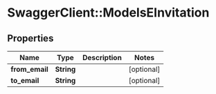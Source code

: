 # SwaggerClient::ModelsEInvitation

## Properties
Name | Type | Description | Notes
------------ | ------------- | ------------- | -------------
**from_email** | **String** |  | [optional] 
**to_email** | **String** |  | [optional] 


